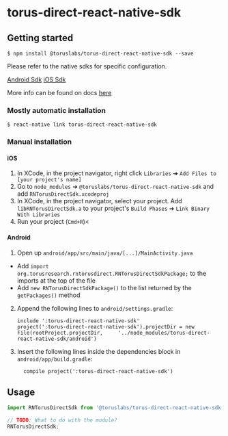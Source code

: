 
# torus-direct-react-native-sdk

## Getting started

`$ npm install @toruslabs/torus-direct-react-native-sdk --save`

Please refer to the native sdks for specific configuration.

[Android Sdk](https://github.com/torusresearch/torus-direct-android-sdk)
[iOS Sdk](https://github.com/torusresearch/torus-direct-swift-sdk)

More info can be found on docs [here](https://docs.tor.us/direct-auth/redirects-and-service-workers#android-and-react-native-android)


### Mostly automatic installation

`$ react-native link torus-direct-react-native-sdk`

### Manual installation


#### iOS

1. In XCode, in the project navigator, right click `Libraries` ➜ `Add Files to [your project's name]`
2. Go to `node_modules` ➜ `@toruslabs/torus-direct-react-native-sdk` and add `RNTorusDirectSdk.xcodeproj`
3. In XCode, in the project navigator, select your project. Add `libRNTorusDirectSdk.a` to your project's `Build Phases` ➜ `Link Binary With Libraries`
4. Run your project (`Cmd+R`)<

#### Android

1. Open up `android/app/src/main/java/[...]/MainActivity.java`
  - Add `import org.torusresearch.rntorusdirect.RNTorusDirectSdkPackage;` to the imports at the top of the file
  - Add `new RNTorusDirectSdkPackage()` to the list returned by the `getPackages()` method
2. Append the following lines to `android/settings.gradle`:
  	```
  	include ':torus-direct-react-native-sdk'
  	project(':torus-direct-react-native-sdk').projectDir = new File(rootProject.projectDir, 	'../node_modules/torus-direct-react-native-sdk/android')
  	```
3. Insert the following lines inside the dependencies block in `android/app/build.gradle`:
  	```
      compile project(':torus-direct-react-native-sdk')
  	```


## Usage
```javascript
import RNTorusDirectSdk from '@toruslabs/torus-direct-react-native-sdk';

// TODO: What to do with the module?
RNTorusDirectSdk;
```
